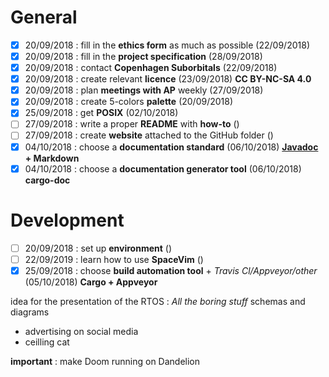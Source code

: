 # General
- [x] 20/09/2018 : fill in the **ethics form** as much as possible (22/09/2018)
- [x] 20/09/2018 : fill in the **project specification** (28/09/2018)
- [x] 20/09/2018 : contact **Copenhagen Suborbitals** (22/09/2018)
- [x] 20/09/2018 : create relevant **licence** (23/09/2018) **CC BY-NC-SA 4.0**
- [x] 20/09/2018 : plan **meetings with AP** weekly (27/09/2018)
- [x] 20/09/2018 : create 5-colors **palette** (20/09/2018)
- [x] 25/09/2018 : get **POSIX** (02/10/2018)
- [ ] 27/09/2018 : write a proper **README** with **how-to** ()
- [ ] 27/09/2018 : create **website** attached to the GitHub folder ()
- [x] 04/10/2018 : choose a **documentation standard** (06/10/2018) **[Javadoc](https://docs.oracle.com/javase/9/javadoc/javadoc.htm#JSJAV-GUID-7A344353-3BBF-45C4-8B28-15025DDCC643) + Markdown**
- [x] 04/10/2018 : choose a **documentation generator tool** (06/10/2018) **cargo-doc** 

# Development
- [ ] 20/09/2018 : set up **environment** ()
- [ ] 22/09/2019 : learn how to use **SpaceVim** ()
- [x] 25/09/2018 : choose **build automation tool** + *Travis Cl/Appveyor/other*  (05/10/2018) **Cargo + Appveyor**

idea for the presentation of the RTOS :
*All the boring stuff*
schemas and diagrams
+ advertising on social media
+ ceilling cat

**important** : make Doom running on Dandelion